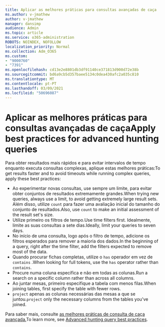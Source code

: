 ```yaml
---
title: Aplicar as melhores práticas para consultas avançadas de caça
ms.author: v-jmathew
author: v-jmathew
manager: dansimp
audience: Admin
ms.topic: article
ms.service: o365-administration
ROBOTS: NOINDEX, NOFOLLOW
localization_priority: Normal
ms.collection: Adm_O365
ms.custom:
- "9000760"
- "7391"
ms.openlocfilehash: cd13e2e8801db3df91140ce371813d900d72e38b
ms.sourcegitcommit: bd6a9cb5d357baee5134c0dea430afc2a035c810
ms.translationtype: MT
ms.contentlocale: pt-PT
ms.lasthandoff: 03/09/2021
ms.locfileid: "50696087"
---
```

# <a name="apply-best-practices-for-advanced-hunting-queries"></a><span data-ttu-id="d1216-102">Aplicar as melhores práticas para consultas avançadas de caça</span><span class="sxs-lookup"><span data-stu-id="d1216-102">Apply best practices for advanced hunting queries</span></span>

<span data-ttu-id="d1216-103">Para obter resultados mais rápidos e para evitar intervalos de tempo enquanto executa consultas complexas, aplique estas melhores práticas:</span><span class="sxs-lookup"><span data-stu-id="d1216-103">To get results faster and to avoid timeouts while running complex queries, apply these best practices:</span></span>

- <span data-ttu-id="d1216-104">Ao experimentar novas consultas, use sempre um limite, para evitar obter conjuntos de resultados extremamente grandes.</span><span class="sxs-lookup"><span data-stu-id="d1216-104">When trying new queries, always use a limit, to avoid getting extremely large result sets.</span></span> <span data-ttu-id="d1216-105">Além disso, utilize `count` para fazer uma avaliação inicial do tamanho do conjunto de resultados.</span><span class="sxs-lookup"><span data-stu-id="d1216-105">Also, use `count` to make an initial assessment of the result set's size.</span></span>
- <span data-ttu-id="d1216-106">Utilize primeiro os filtros de tempo.</span><span class="sxs-lookup"><span data-stu-id="d1216-106">Use time filters first.</span></span> <span data-ttu-id="d1216-107">Idealmente, limite as suas consultas a sete dias.</span><span class="sxs-lookup"><span data-stu-id="d1216-107">Ideally, limit your queries to seven days.</span></span>
- <span data-ttu-id="d1216-108">No início de uma consulta, logo após o filtro de tempo, adicione os filtros esperados para remover a maioria dos dados.</span><span class="sxs-lookup"><span data-stu-id="d1216-108">In the beginning of a query, right after the time filter, add the filters expected to remove most of the data.</span></span>
- <span data-ttu-id="d1216-109">Quando procurar fichas completas, utilize o `has` operador em vez de `contains` .</span><span class="sxs-lookup"><span data-stu-id="d1216-109">When looking for full tokens, use the `has` operator rather than `contains`.</span></span>
- <span data-ttu-id="d1216-110">Procure numa coluna específica e não em todas as colunas.</span><span class="sxs-lookup"><span data-stu-id="d1216-110">Run a search on a specific column rather than across all columns.</span></span>
- <span data-ttu-id="d1216-111">Ao juntar mesas, primeiro especifique a tabela com menos filas.</span><span class="sxs-lookup"><span data-stu-id="d1216-111">When joining tables, first specify the table with fewer rows.</span></span>
- <span data-ttu-id="d1216-112">`project` apenas as colunas necessárias das mesas a que se juntou.</span><span class="sxs-lookup"><span data-stu-id="d1216-112">`project` only the necessary columns from the tables you've joined.</span></span>

<span data-ttu-id="d1216-113">Para saber mais, consulte [as melhores práticas de consulta de caça avançada.](https://go.microsoft.com/fwlink/?linkid=2144812)</span><span class="sxs-lookup"><span data-stu-id="d1216-113">To learn more, see [Advanced hunting query best practices](https://go.microsoft.com/fwlink/?linkid=2144812).</span></span>
